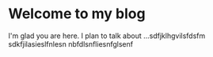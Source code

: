# Welcome to my blog

I'm glad you are here. I plan to talk about ...sdfjklhgvilsfdsfm
sdkfjilasieslfnlesn
nbfdlsnfliesnfglsenf
